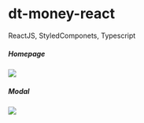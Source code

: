 # dt-money-react
ReactJS, StyledComponets, Typescript

##### Homepage

<img align="center"  src="assets/dt-money-1.png" />

##### Modal
<img align="center" src="assets/dt-money-2.png" />
